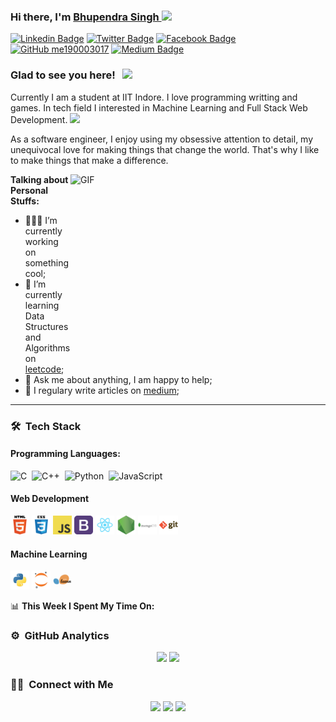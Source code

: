 ### Hi there, I'm <a href="https://www.linkedin.com/in/bhupendra-singh-07b744195/" target="_blank">Bhupendra Singh </a> <img src="https://media.giphy.com/media/hvRJCLFzcasrR4ia7z/giphy.gif" width="25px">


[![Linkedin Badge](https://img.shields.io/badge/-LinkedIn-0e76a8?style=for-square&logo=Linkedin&logoColor=white)](https://www.linkedin.com/in/bhupendra-singh-07b744195/)
[![Twitter Badge](https://img.shields.io/badge/-Twitter-00acee?style=for-square&logo=Twitter&logoColor=white)](https://twitter.com/IitiSingh)
[![Facebook Badge](https://img.shields.io/badge/-Facebook-0e76a8?style=for-square&logo=Facebook&logoColor=white)](https://www.facebook.com/profile.php?id=100038928529872)
[![GitHub me190003017](https://img.shields.io/github/followers/me190003017?label=follow&style=social)](https://github.com/me190003017)
[![Medium Badge](https://img.shields.io/badge/medium-%2312100E.svg?&style=for-square&logo=medium&logoColor=white)](https://bhupendraiiti.medium.com/)
<!-- [![Telegram Badge](https://img.shields.io/badge/-Telegram-0088cc?style=flat-square&logo=Telegram&logoColor=white)](https://t.me/GKassym) -->
<!-- [![Website Badge](https://img.shields.io/badge/Website-3b5998?style=flat-square&logo=google-chrome&logoColor=white)](https://gkassym.netlify.app) -->

### Glad to see you here! &nbsp; ![](https://visitor-badge.glitch.me/badge?page_id=me190003017.me190003017)

Currently I am a student at IIT Indore. I love programming writting and games. In tech field I interested in Machine Learning and Full Stack Web Development. <img src="https://media.giphy.com/media/WUlplcMpOCEmTGBtBW/giphy.gif" width="30">

As a software engineer, I enjoy using my obsessive attention to detail, my unequivocal love for making things that change the world. That's why I like to make things that make a difference.

<img align="right" alt="GIF" src="https://github.com/Gapur/Gapur/blob/master/coding.gif?raw=true" width="408" height="318" />
  

**Talking about Personal Stuffs:**

- 👨🏻‍💻 I’m currently working on something cool;
- 🚀 I’m currently learning Data Structures and Algorithms on [leetcode](https://leetcode.com/user7710z/);
- 💬 Ask me about anything, I am happy to help;
- 📝 I regulary write articles on [medium](https://bhupendraiiti.medium.com/);

<!-- - 📝 [Resume](https://gkassym.netlify.app/Resume.pdf). -->


<hr />

### 🛠 &nbsp;Tech Stack 
#### Programming Languages:  

![C](https://img.shields.io/badge/-C-05122A?style=flat&logo=C&logoColor=A8B9CC)&nbsp;
![C++](https://img.shields.io/badge/-C++-05122A?style=flat&logo=C%2B%2B&logoColor=00599C)&nbsp;
![Python](https://img.shields.io/badge/-Python-05122A?style=flat&logo=python)&nbsp;
![JavaScript](https://img.shields.io/badge/-JavaScript-05122A?style=flat&logo=javascript)&nbsp;
<!-- ![Typescript](https://img.shields.io/badge/-Typescript-05122A?style=flat&logo=Typescript)&nbsp; -->
<!-- ![Java](https://img.shields.io/badge/-Java-05122A?style=flat&logo=Java&logoColor=ffc73b)&nbsp; -->

#### Web Development  

<code><img height="30" src="https://raw.githubusercontent.com/github/explore/80688e429a7d4ef2fca1e82350fe8e3517d3494d/topics/html/html.png"></code>
<code><img height="30" src="https://raw.githubusercontent.com/github/explore/80688e429a7d4ef2fca1e82350fe8e3517d3494d/topics/css/css.png"></code>
<code><img height="30" src="https://raw.githubusercontent.com/github/explore/80688e429a7d4ef2fca1e82350fe8e3517d3494d/topics/javascript/javascript.png"></code>
<code><img height="30" src="https://raw.githubusercontent.com/github/explore/80688e429a7d4ef2fca1e82350fe8e3517d3494d/topics/bootstrap/bootstrap.png"></code>
<code><img height="30" src="https://raw.githubusercontent.com/github/explore/80688e429a7d4ef2fca1e82350fe8e3517d3494d/topics/react/react.png"></code>
<code><img height="30" src="https://raw.githubusercontent.com/github/explore/80688e429a7d4ef2fca1e82350fe8e3517d3494d/topics/nodejs/nodejs.png"></code>
<code><img height="30" src="https://raw.githubusercontent.com/github/explore/80688e429a7d4ef2fca1e82350fe8e3517d3494d/topics/mongodb/mongodb.png"></code>
<code><img height="30" src="https://raw.githubusercontent.com/github/explore/80688e429a7d4ef2fca1e82350fe8e3517d3494d/topics/git/git.png"></code>
<!-- <code><img height="30" src="https://raw.githubusercontent.com/github/explore/80688e429a7d4ef2fca1e82350fe8e3517d3494d/topics/sql/sql.png"></code> -->
<!-- <code><img height="30" src="https://raw.githubusercontent.com/github/explore/80688e429a7d4ef2fca1e82350fe8e3517d3494d/topics/graphql/graphql.png"></code> -->

#### Machine Learning
<code><img height="30" src="https://raw.githubusercontent.com/github/explore/80688e429a7d4ef2fca1e82350fe8e3517d3494d/topics/python/python.png"></code>
<code><img height="30" src="https://raw.githubusercontent.com/github/explore/80688e429a7d4ef2fca1e82350fe8e3517d3494d/topics/jupyter-notebook/jupyter-notebook.png"></code>
<code><img height="30" src="https://raw.githubusercontent.com/github/explore/80688e429a7d4ef2fca1e82350fe8e3517d3494d/topics/scikit-learn/scikit-learn.png"></code>
<!-- <code><img height="30" src="https://raw.githubusercontent.com/github/explore/80688e429a7d4ef2fca1e82350fe8e3517d3494d/topics/tensorflow/tensorflow.png"></code> -->

📊 **This Week I Spent My Time On:**
<!--START_SECTION:waka-->
<!--END_SECTION:waka-->



### ⚙️ &nbsp;GitHub Analytics


<p align="center">
  <img height="180em" src="https://github-readme-stats.vercel.app/api?username=me190003017&show_icons=true&theme=radical&hide_border=true&&count_private=true&include_all_commits=true" />
  <img height="180em" src="https://github-readme-stats.vercel.app/api/top-langs/?username=me190003017&exclude_repo=KNN-Image-Classification&show_icons=true&hide_border=true&&theme=radical&layout=compact&langs_count=8"/>
</p>

### 🤝🏻 &nbsp;Connect with Me

<p align="center">
<a href="https://www.linkedin.com/in/bhupendra-singh-07b744195/"><img src="https://img.shields.io/badge/-Bhupendra%20Singh-0077B5?style=flat&logo=Linkedin&logoColor=white"/></a>
<a href="https://www.facebook.com/profile.php?id=100038928529872"><img src="https://img.shields.io/badge/-Bhupendra%20Singh-0077B5?style=flat&logo=Facebook&logoColor=white"/></a>
<a href="bhupendrasingh62435@gmail.com"><img src="https://img.shields.io/badge/-bhupendrasingh62435@gmail.com-D14836?style=flat&logo=Gmail&logoColor=white"/></a>
 
</p>



